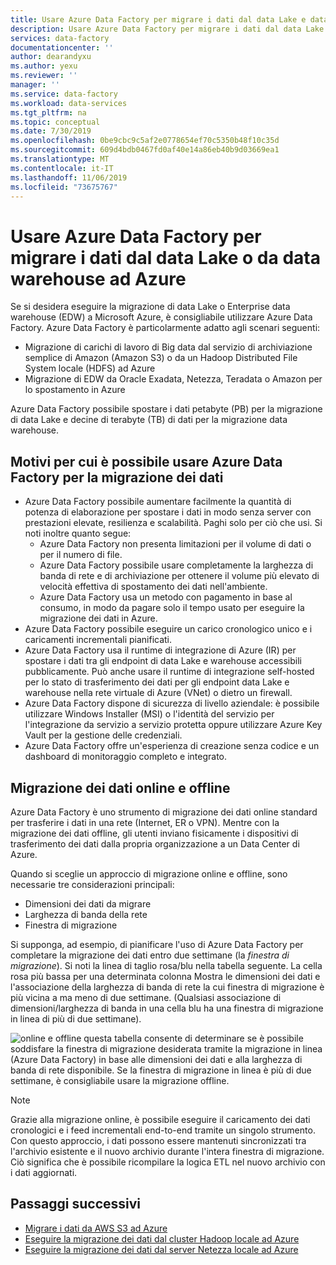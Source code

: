 ```yaml
---
title: Usare Azure Data Factory per migrare i dati dal data Lake e data warehouse ad Azure
description: Usare Azure Data Factory per migrare i dati dal data Lake e data warehouse ad Azure.
services: data-factory
documentationcenter: ''
author: dearandyxu
ms.author: yexu
ms.reviewer: ''
manager: ''
ms.service: data-factory
ms.workload: data-services
ms.tgt_pltfrm: na
ms.topic: conceptual
ms.date: 7/30/2019
ms.openlocfilehash: 0be9cbc9c5af2e0778654ef70c5350b48f10c35d
ms.sourcegitcommit: 609d4bdb0467fd0af40e14a86eb40b9d03669ea1
ms.translationtype: MT
ms.contentlocale: it-IT
ms.lasthandoff: 11/06/2019
ms.locfileid: "73675767"
---
```

# <a name="use-azure-data-factory-to-migrate-data-from-your-data-lake-or-data-warehouse-to-azure"></a>Usare Azure Data Factory per migrare i dati dal data Lake o da data warehouse ad Azure

Se si desidera eseguire la migrazione di data Lake o Enterprise data warehouse (EDW) a Microsoft Azure, è consigliabile utilizzare Azure Data Factory. Azure Data Factory è particolarmente adatto agli scenari seguenti:

- Migrazione di carichi di lavoro di Big data dal servizio di archiviazione semplice di Amazon (Amazon S3) o da un Hadoop Distributed File System locale (HDFS) ad Azure
- Migrazione di EDW da Oracle Exadata, Netezza, Teradata o Amazon per lo spostamento in Azure

Azure Data Factory possibile spostare i dati petabyte (PB) per la migrazione di data Lake e decine di terabyte (TB) di dati per la migrazione data warehouse.

## <a name="why-azure-data-factory-can-be-used-for-data-migration"></a>Motivi per cui è possibile usare Azure Data Factory per la migrazione dei dati

- Azure Data Factory possibile aumentare facilmente la quantità di potenza di elaborazione per spostare i dati in modo senza server con prestazioni elevate, resilienza e scalabilità. Paghi solo per ciò che usi. Si noti inoltre quanto segue: 
  - Azure Data Factory non presenta limitazioni per il volume di dati o per il numero di file.
  - Azure Data Factory possibile usare completamente la larghezza di banda di rete e di archiviazione per ottenere il volume più elevato di velocità effettiva di spostamento dei dati nell'ambiente.
  - Azure Data Factory usa un metodo con pagamento in base al consumo, in modo da pagare solo il tempo usato per eseguire la migrazione dei dati in Azure.  
- Azure Data Factory possibile eseguire un carico cronologico unico e i caricamenti incrementali pianificati.
- Azure Data Factory usa il runtime di integrazione di Azure (IR) per spostare i dati tra gli endpoint di data Lake e warehouse accessibili pubblicamente. Può anche usare il runtime di integrazione self-hosted per lo stato di trasferimento dei dati per gli endpoint data Lake e warehouse nella rete virtuale di Azure (VNet) o dietro un firewall.
- Azure Data Factory dispone di sicurezza di livello aziendale: è possibile utilizzare Windows Installer (MSI) o l'identità del servizio per l'integrazione da servizio a servizio protetta oppure utilizzare Azure Key Vault per la gestione delle credenziali.
- Azure Data Factory offre un'esperienza di creazione senza codice e un dashboard di monitoraggio completo e integrato.  

## <a name="online-vs-offline-data-migration"></a>Migrazione dei dati online e offline

Azure Data Factory è uno strumento di migrazione dei dati online standard per trasferire i dati in una rete (Internet, ER o VPN). Mentre con la migrazione dei dati offline, gli utenti inviano fisicamente i dispositivi di trasferimento dei dati dalla propria organizzazione a un Data Center di Azure.  

Quando si sceglie un approccio di migrazione online e offline, sono necessarie tre considerazioni principali:  

- Dimensioni dei dati da migrare
- Larghezza di banda della rete
- Finestra di migrazione

Si supponga, ad esempio, di pianificare l'uso di Azure Data Factory per completare la migrazione dei dati entro due settimane (la *finestra di migrazione*). Si noti la linea di taglio rosa/blu nella tabella seguente. La cella rosa più bassa per una determinata colonna Mostra le dimensioni dei dati e l'associazione della larghezza di banda di rete la cui finestra di migrazione è più vicina a ma meno di due settimane. (Qualsiasi associazione di dimensioni/larghezza di banda in una cella blu ha una finestra di migrazione in linea di più di due settimane). 

![online e offline](media/data-migration-guidance-overview/online-offline.png) questa tabella consente di determinare se è possibile soddisfare la finestra di migrazione desiderata tramite la migrazione in linea (Azure Data Factory) in base alle dimensioni dei dati e alla larghezza di banda di rete disponibile. Se la finestra di migrazione in linea è più di due settimane, è consigliabile usare la migrazione offline.

> [!NOTE]
> Grazie alla migrazione online, è possibile eseguire il caricamento dei dati cronologici e i feed incrementali end-to-end tramite un singolo strumento.  Con questo approccio, i dati possono essere mantenuti sincronizzati tra l'archivio esistente e il nuovo archivio durante l'intera finestra di migrazione. Ciò significa che è possibile ricompilare la logica ETL nel nuovo archivio con i dati aggiornati.


## <a name="next-steps"></a>Passaggi successivi

- [Migrare i dati da AWS S3 ad Azure](data-migration-guidance-s3-azure-storage.md)
- [Eseguire la migrazione dei dati dal cluster Hadoop locale ad Azure](data-migration-guidance-hdfs-azure-storage.md)
- [Eseguire la migrazione dei dati dal server Netezza locale ad Azure](data-migration-guidance-netezza-azure-sqldw.md)

